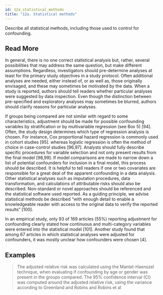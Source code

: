 ```yaml
---
id: 12a_statistical_methods
title: "12a. Statistical methods"
---
```

Describe all statistical methods, including those used to control for confounding.

## Read More

In general, there is no one correct statistical analysis but, rather, several possibilities that may address the same question, but make different assumptions. Regardless, investigators should pre-determine analyses at least for the primary study objectives in a study protocol. Often additional analyses are needed, either instead of, or as well as, those originally envisaged, and these may sometimes be motivated by the data. When a study is reported, authors should tell readers whether particular analyses were suggested by data inspection. Even though the distinction between pre-specified and exploratory analyses may sometimes be blurred, authors should clarify reasons for particular analyses.

If groups being compared are not similar with regard to some characteristics, adjustment should be made for possible confounding variables by stratification or by multivariable regression (see Box 5) [94]. Often, the study design determines which type of regression analysis is chosen. For instance, Cox proportional hazard regression is commonly used in cohort studies [95]. whereas logistic regression is often the method of choice in case-control studies [96,97]. Analysts should fully describe specific procedures for variable selection and not only present results from the final model [98,99]. If model comparisons are made to narrow down a list of potential confounders for inclusion in a final model, this process should be described. It is helpful to tell readers if one or two covariates are responsible for a great deal of the apparent confounding in a data analysis. Other statistical analyses such as imputation procedures, data transformation, and calculations of attributable risks should also be described. Non-standard or novel approaches should be referenced and the statistical software used reported. As a guiding principle, we advise statistical methods be described “with enough detail to enable a knowledgeable reader with access to the original data to verify the reported results” [100].

In an empirical study, only 93 of 169 articles (55%) reporting adjustment for confounding clearly stated how continuous and multi-category variables were entered into the statistical model [101]. Another study found that among 67 articles in which statistical analyses were adjusted for confounders, it was mostly unclear how confounders were chosen [4].

## Examples

> The adjusted relative risk was calculated using the Mantel-Haenszel technique, when evaluating if confounding by age or gender was present in the groups compared. The 95% confidence interval (CI) was computed around the adjusted relative risk, using the variance according to Greenland and Robins and Robins et al 
